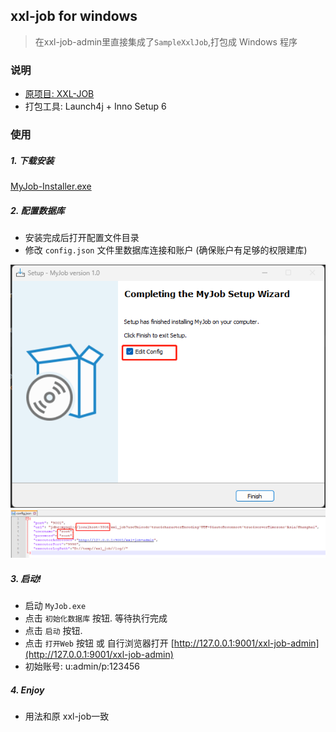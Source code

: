 ## xxl-job for windows
> 在xxl-job-admin里直接集成了`SampleXxlJob`,打包成 Windows 程序


### 说明
- [原项目: XXL-JOB](https://github.com/xuxueli/xxl-job)
- 打包工具: Launch4j + Inno Setup 6


### 使用
##### 1. 下载安装 
[MyJob-Installer.exe](https://github.com/ts7ming/xxl-job-win/releases)

##### 2. 配置数据库
- 安装完成后打开配置文件目录
- 修改 `config.json` 文件里数据库连接和账户 (确保账户有足够的权限建库)

![](ug01.png)
![](ug02.png)

##### 3. 启动!
- 启动 `MyJob.exe`
- 点击 `初始化数据库` 按钮. 等待执行完成
- 点击 `启动` 按钮.
- 点击 `打开Web` 按钮 或 自行浏览器打开 [http://127.0.0.1:9001/xxl-job-admin](http://127.0.0.1:9001/xxl-job-admin)
- 初始账号: u:admin/p:123456

##### 4. Enjoy
- 用法和原 xxl-job一致